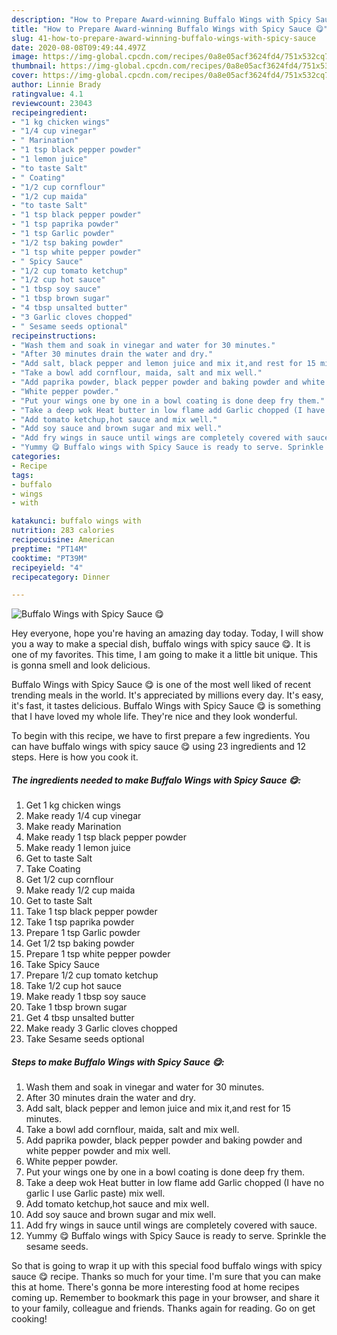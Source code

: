 ```yaml
---
description: "How to Prepare Award-winning Buffalo Wings with Spicy Sauce 😋"
title: "How to Prepare Award-winning Buffalo Wings with Spicy Sauce 😋"
slug: 41-how-to-prepare-award-winning-buffalo-wings-with-spicy-sauce
date: 2020-08-08T09:49:44.497Z
image: https://img-global.cpcdn.com/recipes/0a8e05acf3624fd4/751x532cq70/buffalo-wings-with-spicy-sauce-😋-recipe-main-photo.jpg
thumbnail: https://img-global.cpcdn.com/recipes/0a8e05acf3624fd4/751x532cq70/buffalo-wings-with-spicy-sauce-😋-recipe-main-photo.jpg
cover: https://img-global.cpcdn.com/recipes/0a8e05acf3624fd4/751x532cq70/buffalo-wings-with-spicy-sauce-😋-recipe-main-photo.jpg
author: Linnie Brady
ratingvalue: 4.1
reviewcount: 23043
recipeingredient:
- "1 kg chicken wings"
- "1/4 cup vinegar"
- " Marination"
- "1 tsp black pepper powder"
- "1 lemon juice"
- "to taste Salt"
- " Coating"
- "1/2 cup cornflour"
- "1/2 cup maida"
- "to taste Salt"
- "1 tsp black pepper powder"
- "1 tsp paprika powder"
- "1 tsp Garlic powder"
- "1/2 tsp baking powder"
- "1 tsp white pepper powder"
- " Spicy Sauce"
- "1/2 cup tomato ketchup"
- "1/2 cup hot sauce"
- "1 tbsp soy sauce"
- "1 tbsp brown sugar"
- "4 tbsp unsalted butter"
- "3 Garlic cloves chopped"
- " Sesame seeds optional"
recipeinstructions:
- "Wash them and soak in vinegar and water for 30 minutes."
- "After 30 minutes drain the water and dry."
- "Add salt, black pepper and lemon juice and mix it,and rest for 15 minutes."
- "Take a bowl add cornflour, maida, salt and mix well."
- "Add paprika powder, black pepper powder and baking powder and white pepper powder and mix well."
- "White pepper powder."
- "Put your wings one by one in a bowl coating is done deep fry them."
- "Take a deep wok Heat butter in low flame add Garlic chopped (I have no garlic I use Garlic paste) mix well."
- "Add tomato ketchup,hot sauce and mix well."
- "Add soy sauce and brown sugar and mix well."
- "Add fry wings in sauce until wings are completely covered with sauce."
- "Yummy 😋 Buffalo wings with Spicy Sauce is ready to serve. Sprinkle the sesame seeds."
categories:
- Recipe
tags:
- buffalo
- wings
- with

katakunci: buffalo wings with 
nutrition: 283 calories
recipecuisine: American
preptime: "PT14M"
cooktime: "PT39M"
recipeyield: "4"
recipecategory: Dinner

---
```



![Buffalo Wings with Spicy Sauce 😋](https://img-global.cpcdn.com/recipes/0a8e05acf3624fd4/751x532cq70/buffalo-wings-with-spicy-sauce-😋-recipe-main-photo.jpg)

Hey everyone, hope you're having an amazing day today. Today, I will show you a way to make a special dish, buffalo wings with spicy sauce 😋. It is one of my favorites. This time, I am going to make it a little bit unique. This is gonna smell and look delicious.

Buffalo Wings with Spicy Sauce 😋 is one of the most well liked of recent trending meals in the world. It's appreciated by millions every day. It's easy, it's fast, it tastes delicious. Buffalo Wings with Spicy Sauce 😋 is something that I have loved my whole life. They're nice and they look wonderful.




To begin with this recipe, we have to first prepare a few ingredients. You can have buffalo wings with spicy sauce 😋 using 23 ingredients and 12 steps. Here is how you cook it.

<!--inarticleads1-->

##### The ingredients needed to make Buffalo Wings with Spicy Sauce 😋:

1. Get 1 kg chicken wings
1. Make ready 1/4 cup vinegar
1. Make ready  Marination
1. Make ready 1 tsp black pepper powder
1. Make ready 1 lemon juice
1. Get to taste Salt
1. Take  Coating
1. Get 1/2 cup cornflour
1. Make ready 1/2 cup maida
1. Get to taste Salt
1. Take 1 tsp black pepper powder
1. Take 1 tsp paprika powder
1. Prepare 1 tsp Garlic powder
1. Get 1/2 tsp baking powder
1. Prepare 1 tsp white pepper powder
1. Take  Spicy Sauce
1. Prepare 1/2 cup tomato ketchup
1. Take 1/2 cup hot sauce
1. Make ready 1 tbsp soy sauce
1. Take 1 tbsp brown sugar
1. Get 4 tbsp unsalted butter
1. Make ready 3 Garlic cloves chopped
1. Take  Sesame seeds optional




<!--inarticleads2-->

##### Steps to make Buffalo Wings with Spicy Sauce 😋:

1. Wash them and soak in vinegar and water for 30 minutes.
1. After 30 minutes drain the water and dry.
1. Add salt, black pepper and lemon juice and mix it,and rest for 15 minutes.
1. Take a bowl add cornflour, maida, salt and mix well.
1. Add paprika powder, black pepper powder and baking powder and white pepper powder and mix well.
1. White pepper powder.
1. Put your wings one by one in a bowl coating is done deep fry them.
1. Take a deep wok Heat butter in low flame add Garlic chopped (I have no garlic I use Garlic paste) mix well.
1. Add tomato ketchup,hot sauce and mix well.
1. Add soy sauce and brown sugar and mix well.
1. Add fry wings in sauce until wings are completely covered with sauce.
1. Yummy 😋 Buffalo wings with Spicy Sauce is ready to serve. Sprinkle the sesame seeds.




So that is going to wrap it up with this special food buffalo wings with spicy sauce 😋 recipe. Thanks so much for your time. I'm sure that you can make this at home. There's gonna be more interesting food at home recipes coming up. Remember to bookmark this page in your browser, and share it to your family, colleague and friends. Thanks again for reading. Go on get cooking!
